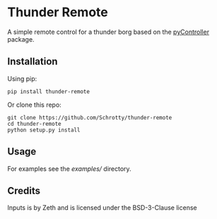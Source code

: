 # Thunder Remote
A simple remote control for a thunder borg based on the [pyController](https://github.com/Schrotty/pyController) package.

## Installation
Using pip:

    pip install thunder-remote

Or clone this repo:

    git clone https://github.com/Schrotty/thunder-remote
    cd thunder-remote
    python setup.py install

## Usage
For examples see the _examples/_ directory.

## Credits
Inputs is by Zeth and is licensed under the BSD-3-Clause license